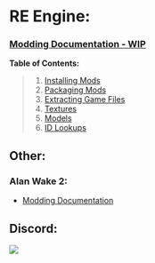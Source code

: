 # RE Engine:
### [Modding Documentation - WIP](https://github.com/Modding-Haven/REEngine-Modding-Documentation/wiki)
**Table of Contents:**
> 1. [Installing Mods](https://github.com/Modding-Haven/REEngine-Modding-Documentation/wiki/Installing-Mods)
> 1. [Packaging Mods](https://github.com/Modding-Haven/REEngine-Modding-Documentation/wiki/Packaging-Mods)
> 1. [Extracting Game Files](https://github.com/Modding-Haven/REEngine-Modding-Documentation/wiki/Extracting-Game-Files)
> 1. [Textures](https://github.com/Modding-Haven/REEngine-Modding-Documentation/wiki/Textures)
> 1. [Models](https://github.com/Modding-Haven/REEngine-Modding-Documentation/wiki/Models)
> 1. [ID Lookups](https://github.com/Modding-Haven/REEngine-Modding-Documentation/wiki/ID-Lookups)

## Other:
### Alan Wake 2:
 - [Modding Documentation](https://github.com/Modding-Haven/AW2-Modding-Documentation/wiki)

## Discord:
[<img src="https://github.com/Modding-Haven/.github/blob/main/MHBranding/MH_Banner_1400x200.png">](https://discord.gg/modding-haven-718224210270617702)
